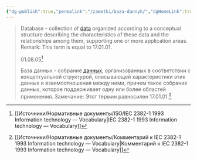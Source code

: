 ```yaml
---
{"dg-publish":true,"permalink":"/zametki/baza-dannyh/","dgHomeLink":true,"dgPassFrontmatter":false}
---
```


>Database - collection of [data](Данные.md) organized according to a conceptual structure describing the characteristics of these data and the relationships among them, supporting one or more application areas.
>Remark: This term is equal to 17.01.01.
>
>01.08.05[^1]
>
>База данных - собрание [данных](Данные.md), организованных в соответствии с концептуальной структурой, описывающей характеристики этих данных и взаимоотношения между ними, причем такое собрание данных, которое поддерживает одну или более областей применения.
Замечание: Этот термин равносилен 17.01.01.[^2]

[^1]:[[Источники/Нормативные документы/ISO/IEC 2382-1 1993 Information technology — Vocabulary|IEC 2382-1 1993 Information technology — Vocabulary]]
[^2]:[[Источники/Нормативные документы/Комментарий к IEC 2382-1 1993 Information technology — Vocabulary|Комментарий к IEC 2382-1 1993 Information technology — Vocabulary]]